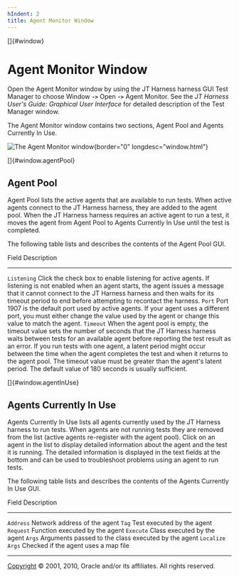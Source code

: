 ```yaml
---
hIndent: 2
title: Agent Monitor Window
---
```


[]{#window}

# Agent Monitor Window

Open the Agent Monitor window by using the JT Harness harness GUI Test Manager to choose Window
**`->`** Open **`->`** Agent Monitor. See the *JT Harness User\'s Guide: Graphical User Interface*
for detailed description of the Test Manager window.

The Agent Monitor window contains two sections, Agent Pool and Agents Currently In Use.

![The Agent Monitor window](../../images/agentMonitor.gif){border="0" longdesc="window.html"}

[]{#window.agentPool}

## Agent Pool

Agent Pool lists the active agents that are available to run tests. When active agents connect to
the JT Harness harness, they are added to the agent pool. When the JT Harness harness requires an
active agent to run a test, it moves the agent from Agent Pool to Agents Currently In Use until the
test is completed.

The following table lists and describes the contents of the Agent Pool GUI.

  Field         Description
  ------------- -----------------------------------------------------------------------------------------------------------------------------------------------------------------------------------------------------------------------------------------------------------------------------------------------------------------------------------------------------------------------------------------------------------------------------------------------------------------------------------
  `Listening`   Click the check box to enable listening for active agents. If listening is not enabled when an agent starts, the agent issues a message that it cannot connect to the JT Harness harness and then waits for its timeout period to end before attempting to recontact the harness.
  `Port`        Port 1907 is the default port used by active agents. If your agent uses a different port, you must either change the value used by the agent or change this value to match the agent.
  `Timeout`     When the agent pool is empty, the timeout value sets the number of seconds that the JT Harness harness waits between tests for an available agent before reporting the test result as an error. If you run tests with one agent, a latent period might occur between the time when the agent completes the test and when it returns to the agent pool. The timeout value must be greater than the agent\'s latent period. The default value of 180 seconds is usually sufficient.

[]{#window.agentInUse}

## Agents Currently In Use

Agents Currently In Use lists all agents currently used by the JT Harness harness to run tests. When
agents are not running tests they are removed from the list (active agents re-register with the
agent pool). Click on an agent in the list to display detailed information about the agent and the
test it is running. The detailed information is displayed in the text fields at the bottom and can
be used to troubleshoot problems using an agent to run tests.

The following table lists and describes the contents of the Agents Currently In Use GUI.

  Field             Description
  ----------------- -----------------------------------------------------
  `Address`         Network address of the agent
  `Tag`             Test executed by the agent
  `Request`         Function executed by the agent
  `Execute`         Class executed by the agent
  `Args`            Arguments passed to the class executed by the agent
  `Localize Args`   Checked if the agent uses a map file

----------------------------------------------------------------------------------------------------

[Copyright](../copyright.html) © 2001, 2010, Oracle and/or its affiliates. All rights reserved.
